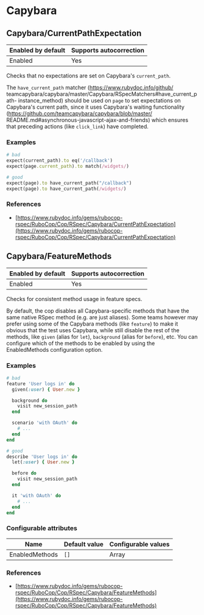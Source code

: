 # Capybara

## Capybara/CurrentPathExpectation

Enabled by default | Supports autocorrection
--- | ---
Enabled | Yes

Checks that no expectations are set on Capybara's `current_path`.

The `have_current_path` matcher (https://www.rubydoc.info/github/
teamcapybara/capybara/master/Capybara/RSpecMatchers#have_current_path-
instance_method) should be used on `page` to set expectations on
Capybara's current path, since it uses Capybara's waiting
functionality (https://github.com/teamcapybara/capybara/blob/master/
README.md#asynchronous-javascript-ajax-and-friends) which ensures that
preceding actions (like `click_link`) have completed.

### Examples

```ruby
# bad
expect(current_path).to eq('/callback')
expect(page.current_path).to match(/widgets/)

# good
expect(page).to have_current_path("/callback")
expect(page).to have_current_path(/widgets/)
```

### References

* [https://www.rubydoc.info/gems/rubocop-rspec/RuboCop/Cop/RSpec/Capybara/CurrentPathExpectation](https://www.rubydoc.info/gems/rubocop-rspec/RuboCop/Cop/RSpec/Capybara/CurrentPathExpectation)

## Capybara/FeatureMethods

Enabled by default | Supports autocorrection
--- | ---
Enabled | Yes

Checks for consistent method usage in feature specs.

By default, the cop disables all Capybara-specific methods that have
the same native RSpec method (e.g. are just aliases). Some teams
however may prefer using some of the Capybara methods (like `feature`)
to make it obvious that the test uses Capybara, while still disable
the rest of the methods, like `given` (alias for `let`), `background`
(alias for `before`), etc. You can configure which of the methods to
be enabled by using the EnabledMethods configuration option.

### Examples

```ruby
# bad
feature 'User logs in' do
  given(:user) { User.new }

  background do
    visit new_session_path
  end

  scenario 'with OAuth' do
    # ...
  end
end

# good
describe 'User logs in' do
  let(:user) { User.new }

  before do
    visit new_session_path
  end

  it 'with OAuth' do
    # ...
  end
end
```

### Configurable attributes

Name | Default value | Configurable values
--- | --- | ---
EnabledMethods | `[]` | Array

### References

* [https://www.rubydoc.info/gems/rubocop-rspec/RuboCop/Cop/RSpec/Capybara/FeatureMethods](https://www.rubydoc.info/gems/rubocop-rspec/RuboCop/Cop/RSpec/Capybara/FeatureMethods)
